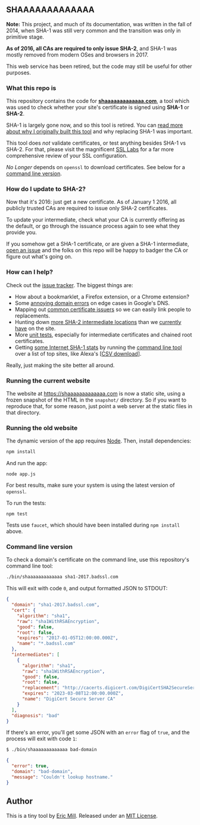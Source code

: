 ## SHAAAAAAAAAAAAA

**Note:** This project, and much of its documentation, was written in the fall of 2014, when SHA-1 was still very common and the transition was only in primitive stage.

**As of 2016, all CAs are required to only issue SHA-2**, and SHA-1 was mostly removed from modern OSes and browsers in 2017.

This web service has been retired, but the code may still be useful for other purposes.

### What this repo is

This repository contains the code for **[shaaaaaaaaaaaaa.com](https://shaaaaaaaaaaaaa.com)**, a tool which was used to check whether your site's certificate is signed using **SHA-1** or **SHA-2**.

SHA-1 is largely gone now, and so this tool is retired. You can [read more about why I originally built this tool](https://konklone.com/post/why-google-is-hurrying-the-web-to-kill-sha-1) and why replacing SHA-1 was important.

This tool does *not* validate certificates, or test anything besides SHA-1 vs SHA-2. For that, please visit the magnificent [SSL Labs](https://www.ssllabs.com/ssltest/analyze.html) for a far more comprehensive review of your SSL configuration.

*No Longer* depends on `openssl` to download certificates. See below for a [command line version](#command-line-version).

### How do I update to SHA-2?

Now that it's 2016: just get a new certificate. As of January 1 2016, all publicly trusted CAs are required to issue only SHA-2 certificates.

To update your intermediate, check what your CA is currently offering as the default, or go through the issuance process again to see what they provide you.

If you somehow get a SHA-1 certificate, or are given a SHA-1 intermediate, [open an issue](https://github.com/konklone/shaaaaaaaaaaaaa/issues/new) and the folks on this repo will be happy to badger the CA or figure out what's going on.

### How can I help?

Check out the [issue tracker](https://github.com/konklone/shaaaaaaaaaaaaa/issues). The biggest things are:

* How about a bookmarklet, a Firefox extension, or a Chrome extension?
* Some [annoying domain errors](https://github.com/konklone/shaaaaaaaaaaaaa/issues/34) on edge cases in Google's DNS.
* Mapping out [common certificate issuers](https://github.com/konklone/shaaaaaaaaaaaaa/issues/31) so we can easily link people to replacements.
* Hunting down [more SHA-2 intermediate locations](https://github.com/konklone/shaaaaaaaaaaaaa/issues/36) than we [currently have](https://shaaaaaaaaaaaaa.com/#sha2-intermediate) on the site.
* More [unit tests](https://github.com/konklone/shaaaaaaaaaaaaa/blob/master/test/shaaaaa.js), especially for intermediate certificates and chained root certificates.
* Getting [some Internet SHA-1 stats](https://github.com/konklone/shaaaaaaaaaaaaa/issues/16) by running the [command line tool](#command-line-version) over a list of top sites, like Alexa's [[CSV download](https://s3.amazonaws.com/alexa-static/top-1m.csv.zip)].

Really, just making the site better all around.

### Running the current website

The website at https://shaaaaaaaaaaaaa.com is now a static site, using a frozen snapshot of the HTML in the `snapshot/` directory. So if you want to reproduce that, for some reason, just point a web server at the static files in that directory.

### Running the old website

The dynamic version of the app requires [Node](https://nodejs.org). Then, install dependencies:

```bash
npm install
```

And run the app:

```
node app.js
```

For best results, make sure your system is using the latest version of `openssl`.

To run the tests:

```
npm test
```

Tests use `faucet`, which should have been installed during `npm install` above.

### Command line version

To check a domain's certificate on the command line, use this repository's command line tool:

```bash
./bin/shaaaaaaaaaaaaa sha1-2017.badssl.com
```

This will exit with code `0`, and output formatted JSON to STDOUT:

```json
{
  "domain": "sha1-2017.badssl.com",
  "cert": {
    "algorithm": "sha1",
    "raw": "sha1WithRSAEncryption",
    "good": false,
    "root": false,
    "expires": "2017-01-05T12:00:00.000Z",
    "name": "*.badssl.com"
  },
  "intermediates": [
    {
      "algorithm": "sha1",
      "raw": "sha1WithRSAEncryption",
      "good": false,
      "root": false,
      "replacement": "http://cacerts.digicert.com/DigiCertSHA2SecureServerCA.crt",
      "expires": "2023-03-08T12:00:00.000Z",
      "name": "DigiCert Secure Server CA"
    }
  ],
  "diagnosis": "bad"
}
```

If there's an error, you'll get some JSON with an `error` flag of `true`, and the process will exit with code `1`:

```bash
$ ./bin/shaaaaaaaaaaaaa bad-domain
```

```json
{
  "error": true,
  "domain": "bad-domain",
  "message": "Couldn't lookup hostname."
}
```


## Author

This is a tiny tool by [Eric Mill](https://twitter.com/konklone). Released under an [MIT License](LICENSE).
